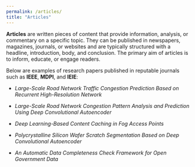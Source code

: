 ```yaml
---
permalink: /articles/
title: "Articles"
---
```



**Articles** are written pieces of content that provide information, analysis, or commentary on a specific topic. They can be published in newspapers, magazines, journals, or websites and are typically structured with a headline, introduction, body, and conclusion. The primary aim of articles is to inform, educate, or engage readers. 

Below are examples of research papers published in reputable journals such as **IEEE**, **MDPI**, and **IEIE**: 

- *Large-Scale Road Network Traffic Congestion Prediction Based on Recurrent High-Resolution Network*
  
- *Large-Scale Road Network Congestion Pattern Analysis and Prediction Using Deep Convolutional Autoencoder*
  
- *Deep Learning-Based Content Caching in Fog Access Points*
  
- *Polycrystalline Silicon Wafer Scratch Segmentation Based on Deep Convolutional Autoencoder*
  
- *An Automatic Data Completeness Check Framework for Open Government Data*
